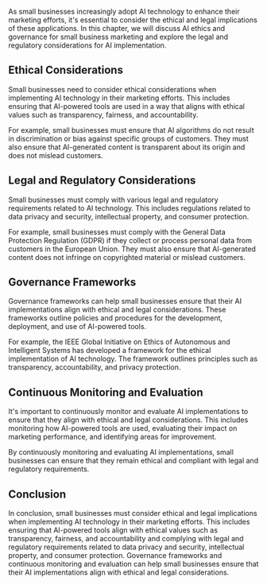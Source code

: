 

As small businesses increasingly adopt AI technology to enhance their marketing efforts, it's essential to consider the ethical and legal implications of these applications. In this chapter, we will discuss AI ethics and governance for small business marketing and explore the legal and regulatory considerations for AI implementation.

Ethical Considerations
----------------------

Small businesses need to consider ethical considerations when implementing AI technology in their marketing efforts. This includes ensuring that AI-powered tools are used in a way that aligns with ethical values such as transparency, fairness, and accountability.

For example, small businesses must ensure that AI algorithms do not result in discrimination or bias against specific groups of customers. They must also ensure that AI-generated content is transparent about its origin and does not mislead customers.

Legal and Regulatory Considerations
-----------------------------------

Small businesses must comply with various legal and regulatory requirements related to AI technology. This includes regulations related to data privacy and security, intellectual property, and consumer protection.

For example, small businesses must comply with the General Data Protection Regulation (GDPR) if they collect or process personal data from customers in the European Union. They must also ensure that AI-generated content does not infringe on copyrighted material or mislead customers.

Governance Frameworks
---------------------

Governance frameworks can help small businesses ensure that their AI implementations align with ethical and legal considerations. These frameworks outline policies and procedures for the development, deployment, and use of AI-powered tools.

For example, the IEEE Global Initiative on Ethics of Autonomous and Intelligent Systems has developed a framework for the ethical implementation of AI technology. The framework outlines principles such as transparency, accountability, and privacy protection.

Continuous Monitoring and Evaluation
------------------------------------

It's important to continuously monitor and evaluate AI implementations to ensure that they align with ethical and legal considerations. This includes monitoring how AI-powered tools are used, evaluating their impact on marketing performance, and identifying areas for improvement.

By continuously monitoring and evaluating AI implementations, small businesses can ensure that they remain ethical and compliant with legal and regulatory requirements.

Conclusion
----------

In conclusion, small businesses must consider ethical and legal implications when implementing AI technology in their marketing efforts. This includes ensuring that AI-powered tools align with ethical values such as transparency, fairness, and accountability and complying with legal and regulatory requirements related to data privacy and security, intellectual property, and consumer protection. Governance frameworks and continuous monitoring and evaluation can help small businesses ensure that their AI implementations align with ethical and legal considerations.


